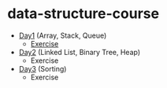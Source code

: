 # data-structure-course

- [Day1](https://github.com/x-village/data-structure-course/raw/master/DS_Day1.pdf) (Array, Stack, Queue)
  - [Exercise](https://nbviewer.jupyter.org/github/x-village/data-structure-course/blob/master/DS-Exercise-Day1.ipynb)
- [Day2](https://github.com/x-village/data-structure-course/raw/master/DS_Day2.pdf) (Linked List, Binary Tree, Heap)
  - Exercise
- [Day3](https://github.com/x-village/data-structure-course/raw/master/DS_Day3.pdf) (Sorting)
  - Exercise
